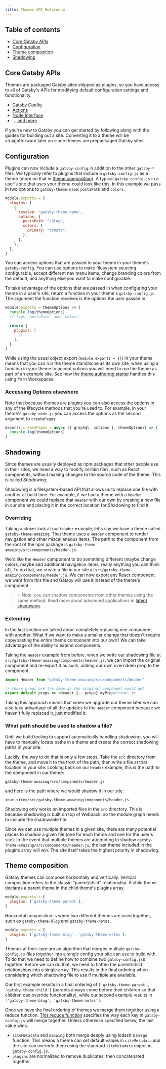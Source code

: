 ```yaml
---
title: Themes API Reference
---
```


## Table of contents

- [Core Gatsby APIs](#core-gatsby-apis)
- [Configuration](#configuration)
- [Theme composition](#theme-composition)
- [Shadowing](#shadowing)

## Core Gatsby APIs

Themes are packaged Gatsby sites shipped as plugins, so you have access to all of Gatsby's APIs for modifying default configuration settings and functionality.

- [Gatsby Config](https://www.gatsbyjs.org/docs/gatsby-config/)
- [Actions](https://www.gatsbyjs.org/docs/actions/)
- [Node Interface](https://www.gatsbyjs.org/docs/node-interface/)
- ... [and more](https://www.gatsbyjs.org/docs/api-specification/)

If you're new to Gatsby you can get started by following along with the guides for building out a site. Converting it to a theme will be straightforward later on since themes are prepackaged Gatsby sites.

## Configuration

Plugins can now include a `gatsby-config` in addition to the other `gatsby-*` files. We typically refer to plugins that include a `gatsby-config.js` as a theme (more on that in [theme composition](#theme-composition)). A typical `gatsby-config.js` in a user's site that uses your theme could look like this. In this example we pass in two options to `gatsby-theme-name`: `postsPath` and `colors`.

```js:title=gatsby-config.js
module.exports = {
  plugins: [
    {
      resolve: "gatsby-theme-name",
      options: {
        postsPath: "/blog",
        colors: {
          primary: "tomato",
        },
      },
    },
  ],
}
```

You can access options that are passed to your theme in your theme's `gatsby-config`. You can use options to make filesystem sourcing configurable, accept different nav menu items, change branding colors from the default, and anything else you want to make configurable.

To take advantage of the options that are passed in when configuring your theme in a user's site, return a function in your theme's `gatsby-config.js`. The argument the function receives is the options the user passed in.

```js:title=gatsby-config.js
module.exports = themeOptions => {
  console.log(themeOptions)
  // logs `postsPath` and `colors`

  return {
    plugins: [
      // ...
    ],
  }
}
```

While using the usual object export (`module.exports = {}`) in your theme means that you can run the theme standalone as its own site, when using a function in your theme to accept options you will need to run the theme as part of an example site. See how the [theme authoring starter](https://github.com/gatsbyjs/gatsby/tree/master/themes/gatsby-starter-theme-workspace) handles this using Yarn Workspaces.

### Accessing Options elsewhere

Note that because themes are plugins you can also access the options in any of the lifecycle methods that you're used to. For example, in your theme's `gatsby-node.js` you can access the options as the second argument to `createPages`:

```js:title=gatsby-node.js
exports.createPages = async ({ graphql, actions }, themeOptions) => {
  console.log(themeOptions)
}
```

## Shadowing

Since themes are usually deployed as npm packages that other people use in their sites, we need a way to modify certain files, such as React components, without making changes to the source code of the theme. This is called _Shadowing_.

Shadowing is a filesystem-based API that allows us to replace one file with another at build time. For example, if we had a theme with a `Header` component we could replace that `Header` with our own by creating a new file in our site and placing it in the correct location for Shadowing to find it.

### Overriding

Taking a closer look at our `Header` example, let's say we have a theme called `gatsby-theme-amazing`. That theme uses a `Header` component to render navigation and other miscellaneous items. The path to the component from the root of the npm package is `gatsby-theme-amazing/src/components/header.js`.

We'd like the `Header` component to do something different (maybe change colors, maybe add additional navigation items, really anything you can think of). To do that, we create a file in our site at `src/gatsby-theme-amazing/components/header.js`. We can now export any React component we want from this file and Gatsby will use it instead of the theme's component.

> 💡 Note: you can shadow components from other themes using the same method. Read more about advanced applications in [latent shadowing](https://johno.com/latent-component-shadowing).

### Extending

In the last section we talked about completely replacing one component with another. What if we want to make a smaller change that doesn't require copy/pasting the entire theme component into our own? We can take advantage of the ability to extend components.

Taking the `Header` example from before, when we write our shadowing file at `src/gatsby-theme-amazing/components/header.js`, we can import the original component and re-export it as such, adding our own overridden prop to the component.

```js
import Header from "gatsby-theme-amazing/src/components/header"

// these props are the same as the original component would get
export default props => <Header {...props} myProp="true" />
```

Taking this approach means that when we upgrade our theme later we can also take advantage of all the updates to the `Header` component because we haven't fully replaced it, just modified it.

### What path should be used to shadow a file?

Until we build tooling to support automatically handling shadowing, you will have to manually locate paths in a theme and create the correct shadowing paths in your site.

Luckily, the way to do that is only a few steps. Take the `src` directory from the theme, and move it to the front of the path, then write a file at that location in your site. Looking back on our `Header` example, this is the path to the component in our theme:

```
gatsby-theme-amazing/src/components/header.js
```

and here is the path where we would shadow it in our site:

```
<our-site>/src/gatsby-theme-amazing/components/header.js
```

Shadowing only works on imported files in the `src` directory. This is because shadowing is built on top of Webpack, so the module graph needs to include the shadowable file.

Since we can use multiple themes in a given site, there are many potential places to shadow a given file (one for each theme and one for the user's site). In the event that multiple themes are attempting to shadow `gatsby-theme-amazing/src/components/header.js`, the last theme included in the plugins array will win. The site itself takes the highest priority in shadowing.

## Theme composition

Gatsby themes can compose horizontally and vertically. Vertical composition refers to the classic "parent/child" relationship. A child theme declares a parent theme in the child theme's plugins array.

```js:title=gatsby-theme-child/gatsby-config.js
module.exports = {
  plugins: [`gatsby-theme-parent`],
}
```

Horizontal composition is when two different themes are used together, such as `gatsby-theme-blog` and `gatsby-theme-notes`.

```js:title=my-site/gatsby-config.js
module.exports = {
  plugins: [`gatsby-theme-blog`, `gatsby-theme-notes`],
}
```

Themes at their core are an algorithm that merges multiple `gatsby-config.js` files together into a single config your site can use to build with. To do that we need to define how to combine two `gatsby-config.js`s together. Before we can do that, we need to flatten the parent/child relationships into a single array. This results in the final ordering when considering which shadowing file to use if multiple are available.

Our first example results in a final ordering of `['gatsby-theme-parent', 'gatsby-theme-child']` (parents always come before their children so that children can override functionality), while our second example results in `['gatsby-theme-blog', 'gatsby-theme-notes']`.

Once we have the final ordering of themes we merge them together using a reduce function. [This reduce function](https://github.com/gatsbyjs/gatsby/blob/master/packages/gatsby/src/utils/merge-gatsby-config.js) specifies the way each key in `gatsby-config.js` will merge together. Unless otherwise specified below, the last value wins.

- `siteMetadata` and `mapping` both merge deeply using lodash's `merge` function. This means a theme can set default values in `siteMetadata` and the site can override them using the standard `siteMetadata` object in `gatsby-config.js`.
- `plugins` are normalized to remove duplicates, then concatenated together.
